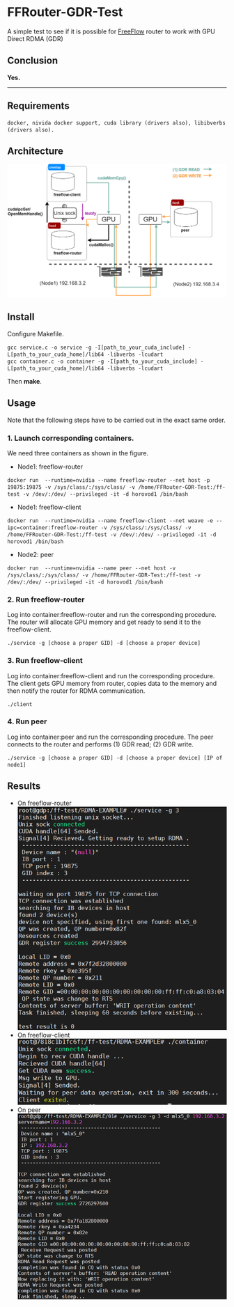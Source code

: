 # FFRouter-GDR-Test
A simple test to see if it is possible for [FreeFlow](https://github.com/microsoft/Freeflow) router to work with GPU Direct RDMA (GDR)
## Conclusion
**Yes.**
***
## Requirements
```
docker, nivida docker support, cuda library (drivers also), libibverbs (drivers also). 
```
## Architecture
![procedure architecture](./doc/arch.png "Test procedure arch")
## Install
Configure Makefile.
```
gcc service.c -o service -g -I[path_to_your_cuda_include] -L[path_to_your_cuda_home]/lib64 -libverbs -lcudart
gcc container.c -o container -g -I[path_to_your_cuda_include] -L[path_to_your_cuda_home]/lib64 -libverbs -lcudart
```
Then **make**.
## Usage
Note that the following steps have to be carried out in the exact same order.
### 1. Launch corresponding containers.
We need three containers as shown in the figure. 
- Node1: freeflow-router
```
docker run  --runtime=nvidia --name freeflow-router --net host -p 19875:19875 -v /sys/class/:/sys/class/ -v /home/FFRouter-GDR-Test:/ff-test -v /dev/:/dev/ --privileged -it -d horovod1 /bin/bash
```
- Node1: freeflow-client
```
docker run  --runtime=nvidia --name freeflow-client --net weave -e --ipc=container:freeflow-router -v /sys/class/:/sys/class/ -v /home/FFRouter-GDR-Test:/ff-test -v /dev/:/dev/ --privileged -it -d horovod1 /bin/bash
```
- Node2: peer
```
docker run  --runtime=nvidia --name peer --net host -v /sys/class/:/sys/class/ -v /home/FFRouter-GDR-Test:/ff-test -v /dev/:/dev/ --privileged -it -d horovod1 /bin/bash
```
### 2. Run freeflow-router
Log into container:freeflow-router and run the corresponding procedure. The router will allocate GPU memory and get ready to send it to the freeflow-client. 
```
./service -g [choose a proper GID] -d [choose a proper device]
```
### 3. Run freeflow-client
Log into container:freeflow-client and run the corresponding procedure. The client gets GPU memory from router, copies data to the memory and then notify the router for RDMA communication.
```
./client
```
### 4. Run peer
Log into container:peer and run the corresponding procedure. The peer connects to the router and performs (1) GDR read; (2) GDR write.
```
./service -g [choose a proper GID] -d [choose a proper device] [IP of node1]
```
## Results
- On freeflow-router \
![result-ffrouter](./doc/result-ffrouter.png "result-ffrouter")
- On freeflow-client \
![result-ffclient](./doc/result-ffclient.png "result-ffclient")
- On peer \
![result-peer](./doc/result-peer.png "result-peer")
